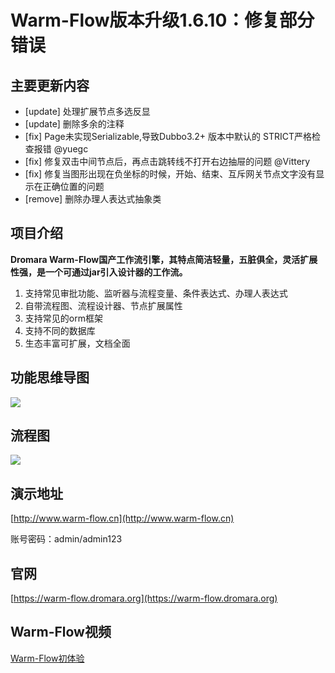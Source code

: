 # Warm-Flow版本升级1.6.10：修复部分错误

## **主要更新内容**
- [update] 处理扩展节点多选反显
- [update] 删除多余的注释
- [fix] Page未实现Serializable,导致Dubbo3.2+ 版本中默认的 STRICT严格检查报错  @yuegc
- [fix] 修复双击中间节点后，再点击跳转线不打开右边抽屉的问题  @Vittery
- [fix] 修复当图形出现在负坐标的时候，开始、结束、互斥网关节点文字没有显示在正确位置的问题
- [remove] 删除办理人表达式抽象类


## **项目介绍**

**Dromara Warm-Flow国产工作流引擎，其特点简洁轻量，五脏俱全，灵活扩展性强，是一个可通过jar引入设计器的工作流。**

1. 支持常见审批功能、监听器与流程变量、条件表达式、办理人表达式
1. 自带流程图、流程设计器、节点扩展属性
1. 支持常见的orm框架
1. 支持不同的数据库
1. 生态丰富可扩展，文档全面

## **功能思维导图**
<div><img src="https://foruda.gitee.com/images/1737617259247546863/ad0eb5ab_2218307.png"/></div>

## **流程图**
<div><img src="https://foruda.gitee.com/images/1736763079110050572/6e068531_2218307.png"/></div>


## **演示地址**
[http://www.warm-flow.cn](http://www.warm-flow.cn)

账号密码：admin/admin123


## **官网**
[https://warm-flow.dromara.org](https://warm-flow.dromara.org)


## **Warm-Flow视频**
[Warm-Flow初体验](https://www.bilibili.com/video/BV1AWRGYEEVr/?spm_id_from=333.1387.0.0&vd_source=1be886ace16159801f6ed0106df215d9)


